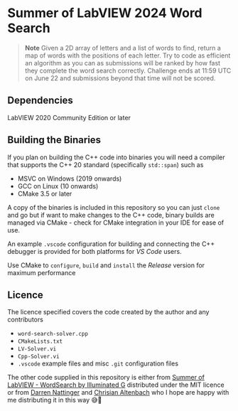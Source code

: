 # Summer of LabVIEW 2024 Word Search

> **Note**
> Given a 2D array of letters and a list of words to find, return a map of words with the positions of each letter. 
> Try to code as efficient an algorithm as you can as submissions will be ranked by how fast they complete the word search correctly.
> Challenge ends at 11:59 UTC on June 22 and submissions beyond that time will not be scored.

## Dependencies
LabVIEW 2020 Community Edition or later

## Building the Binaries
If you plan on building the C++ code into binaries you will need a compiler that supports the C++ 20 standard (specifically `std::span`) such as
* MSVC on Windows (2019 onwards)
* GCC on Linux (10 onwards)
* CMake 3.5 or later

A copy of the binaries is included in this repository so you can just `clone` and go but if want to make changes to the C++ code, binary builds are managed via CMake - check for CMake integration in your IDE for ease of use.

An example `.vscode` configuration for building and connecting the C++ debugger is provided for both platforms for _VS Code_ users. 

Use CMake to `configure`, `build` and `install` the *Release* version for maximum performance

## Licence
The licence specified covers the code created by the author and any contributors
* `word-search-solver.cpp`
* `CMakeLists.txt`
* `LV-Solver.vi`
* `Cpp-Solver.vi`
* `.vscode` example files and misc `.git` configuration files

The other code supplied in this repository is either from
[Summer of LabVIEW - WordSearch by Illuminated G](https://www.vipm.io/package/illuminatedg_lib_sol_wordsearch/) distributed under the MIT licence or from [Darren Nattinger](https://forums.ni.com/t5/World-s-Fastest-LabVIEW/Darren-Nattinger-World-s-Fastest-LabVIEW-Programmer/ta-p/3518113) and [Chrisian Altenbach](https://forums.ni.com/t5/LabVIEW-Champions-Directory/LabVIEW-Champion-Christian-Altenbach/ta-p/3495223) who I hope are happy with me distributing it in this way 😅🤞
